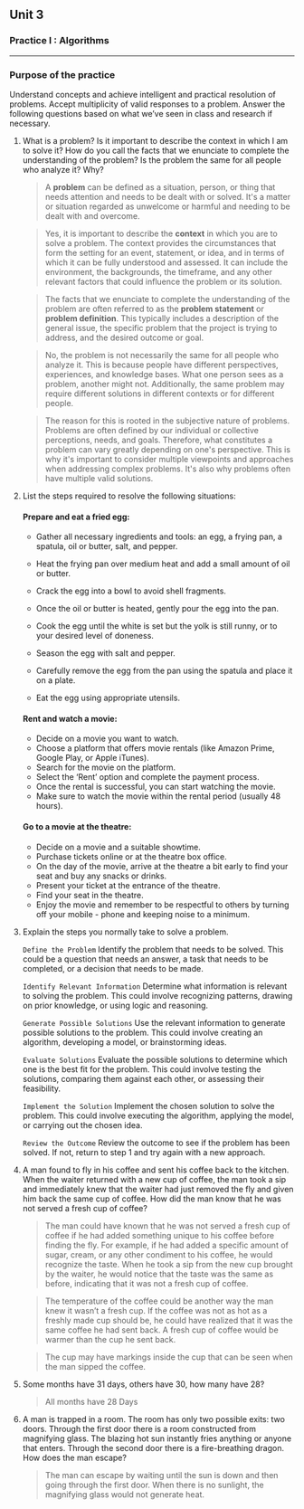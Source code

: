 ## Unit 3
### Practice I : Algorithms
---

### Purpose of the practice
Understand concepts and achieve intelligent and practical resolution of problems. Accept multiplicity of valid responses to a problem.
Answer the following questions based on what we’ve seen in class and research if necessary.

1) What is a problem? Is it important to describe the context in which I am to solve it? How do you call the facts that we enunciate to complete the understanding of the problem? Is the problem the same for all people who analyze it? Why?

    > A **problem** can be defined as a situation, person, or thing that needs attention and needs to be dealt with or solved. It's a matter or situation regarded as unwelcome or harmful and needing to be dealt with and overcome.

    > Yes, it is important to describe the **context** in which you are to solve a problem. The context provides the circumstances that form the setting for an event, statement, or idea, and in terms of which it can be fully understood and assessed. It can include the environment, the backgrounds, the timeframe, and any other relevant factors that could influence the problem or its solution.

    > The facts that we enunciate to complete the understanding of the problem are often referred to as the **problem statement** or **problem definition**. This typically includes a description of the general issue, the specific problem that the project is trying to address, and the desired outcome or goal.

    > No, the problem is not necessarily the same for all people who analyze it. This is because people have different perspectives, experiences, and knowledge bases. What one person sees as a problem, another might not. Additionally, the same problem may require different solutions in different contexts or for different people.

    > The reason for this is rooted in the subjective nature of problems. Problems are often defined by our individual or collective perceptions, needs, and goals. Therefore, what constitutes a problem can vary greatly depending on one's perspective. This is why it's important to consider multiple viewpoints and approaches when addressing complex problems. It's also why problems often have multiple valid solutions.

2) List the steps required to resolve the following situations:
 
    #### Prepare and eat a fried egg:

    - Gather all necessary ingredients and tools: an egg, a frying pan, a spatula, oil or butter, salt, and pepper.

    - Heat the frying pan over medium heat and add a small amount of oil or butter.

    - Crack the egg into a bowl to avoid shell fragments.

    - Once the oil or butter is heated, gently pour the egg into the pan.

    - Cook the egg until the white is set but the yolk is still runny, or to your desired level of doneness.

    - Season the egg with salt and pepper.

    - Carefully remove the egg from the pan using the spatula and place it on a plate.

    - Eat the egg using appropriate utensils.
    #### Rent and watch a movie:

    - Decide on a movie you want to watch.
    - Choose a platform that offers movie rentals (like Amazon Prime, Google Play, or Apple iTunes).
    - Search for the movie on the platform.
    - Select the ‘Rent’ option and complete the payment process.
    - Once the rental is successful, you can start watching the movie.
    - Make sure to watch the movie within the rental period (usually 48 hours).
    #### Go to a movie at the theatre:

    - Decide on a movie and a suitable showtime.
    - Purchase tickets online or at the theatre box office.
    - On the day of the movie, arrive at the theatre a bit early to find your seat and buy any snacks or drinks.
    - Present your ticket at the entrance of the theatre.
    - Find your seat in the theatre.
    - Enjoy the movie and remember to be respectful to others by turning off your mobile - phone and keeping noise to a minimum.

3) Explain the steps you normally take to solve a problem.

    ``Define the Problem`` Identify the problem that needs to be solved. This could be a question that needs an answer, a task that needs to be completed, or a decision that needs to be made.

    ``Identify Relevant Information`` Determine what information is relevant to solving the problem. This could involve recognizing patterns, drawing on prior knowledge, or using logic and reasoning.

    ``Generate Possible Solutions`` Use the relevant information to generate possible solutions to the problem. This could involve creating an algorithm, developing a model, or brainstorming ideas.

    ``Evaluate Solutions`` Evaluate the possible solutions to determine which one is the best fit for the problem. This could involve testing the solutions, comparing them against each other, or assessing their feasibility.

    ``Implement the Solution`` Implement the chosen solution to solve the problem. This could involve executing the algorithm, applying the model, or carrying out the chosen idea.

    ``Review the Outcome`` Review the outcome to see if the problem has been solved. If not, return to step 1 and try again with a new approach.

4) A man found to fly in his coffee and sent his coffee back to the kitchen. When the waiter returned with a new cup of coffee, the man took a sip and immediately knew that the waiter had just removed the fly and given him back the same cup of coffee. How did the man know that he was not served a fresh cup of coffee?

    > The man could have known that he was not served a fresh cup of coffee if he had added something unique to his coffee before finding the fly. For example, if he had added a specific amount of sugar, cream, or any other condiment to his coffee, he would recognize the taste. When he took a sip from the new cup brought by the waiter, he would notice that the taste was the same as before, indicating that it was not a fresh cup of coffee.

    > The temperature of the coffee could be another way the man knew it wasn’t a fresh cup. If the coffee was not as hot as a freshly made cup should be, he could have realized that it was the same coffee he had sent back. A fresh cup of coffee would be warmer than the cup he sent back.

    > The cup may have markings inside the cup that can be seen when the man sipped the coffee.


5) Some months have 31 days, others have 30, how many have 28?

    > All months have 28 Days

6) A man is trapped in a room. The room has only two possible exits: two doors. Through the first door there is a room constructed from magnifying glass. The blazing hot sun instantly fries anything or anyone that enters. Through the second door there is a fire-breathing dragon. How does the man escape?

    > The man can escape by waiting until the sun is down and then going through the first door. When there is no sunlight, the magnifying glass would not generate heat.